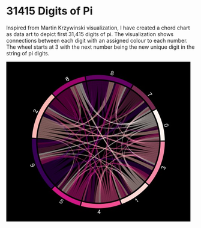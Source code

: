 # 31415 Digits of Pi


Inspired from Martin Krzywinski visualization, I have created a chord chart as data art to depict first 31,415 digits of pi. The visualization shows connections between each digit with an assigned colour to each number. The wheel starts at 3 with the next number being the new unique digit in the string of pi digits. 

![dataart](data-art-pi.jpeg)
